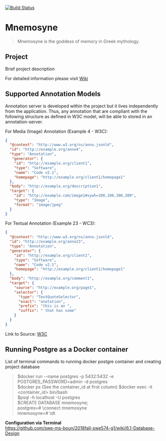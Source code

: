 [![Build Status](https://travis-ci.org/swe-ms-boun/2018fall-swe574-g1.png?branch=develop)](https://travis-ci.org/swe-ms-boun/2018fall-swe574-g1)

# Mnemosyne

> Mnemosyne is the goddess of memory in Greek mythology.

## Project

Brief project description

For detailed information please visit [Wiki](https://github.com/swe-ms-boun/2018fall-swe574-g1/wiki)

## Supported Annotation Models

Annotation server is developed within the project but it lives independently from the application.
Thus, any annotation that are compliant with the following structure as defined in W3C model, will be able to stored in an annotation-server. 


For Media (Image) Annotation (Example 4 - W3C):
```json
{
  "@context": "http://www.w3.org/ns/anno.jsonld",
  "id": "http://example.org/anno4",
  "type": "Annotation",
   "generator": {
    "id": "http://example.org/client1",
    "type": "Software",
    "name": "Code v2.1",
    "homepage": "http://example.org/client1/homepage1"
  },
  "body": "http://example.org/description1",
  "target": {
    "id": "http://example.com/image1#xywh=100,100,300,300",
    "type": "Image",
    "format": "image/jpeg"
  }
}
```

For Textual Annotation (Example 23 - WC3):
```json
{
  "@context": "http://www.w3.org/ns/anno.jsonld",
  "id": "http://example.org/anno23",
  "type": "Annotation",
  "generator": {
    "id": "http://example.org/client1",
    "type": "Software",
    "name": "Code v2.1",
    "homepage": "http://example.org/client1/homepage1"
  },
  "body": "http://example.org/comment1",
  "target": {
    "source": "http://example.org/page1",
    "selector": {
      "type": "TextQuoteSelector",
      "exact": "anotation",
      "prefix": "this is an ",
      "suffix": " that has some"
    }
  }
}
```
Link to Source: [W3C](https://www.w3.org/TR/annotation-model)

## Running Postgre as a Docker container
List of terminal commands to running docker postgre container and creating project database

> $docker run --name postgres -p 5432:5432 -e POSTGRES_PASSWORD=admin -d postgres \
> $docker ps (See the container_id at first column)
> $docker exec -it <container_id> bin/bash \
> $psql -h localhost -U postgres \
> $CREATE DATABASE mnemosyne; \
> postgres=# \connect mnemosyne \
> mnemosyne=# \dt

**Configuration via Terminal**\
https://github.com/swe-ms-boun/2018fall-swe574-g1/wiki/6.1-Database-Design
